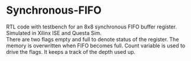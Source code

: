 # Synchronous-FIFO
RTL code with testbench for an 8x8 synchronous FIFO buffer register. 
Simulated in Xilinx ISE and Questa Sim.   
There are two flags empty and full to denote status of the register. 
The memory is overwritten when FIFO becomes full. 
Count variable is used to drive the flags. It keeps a track of the depth used up.

